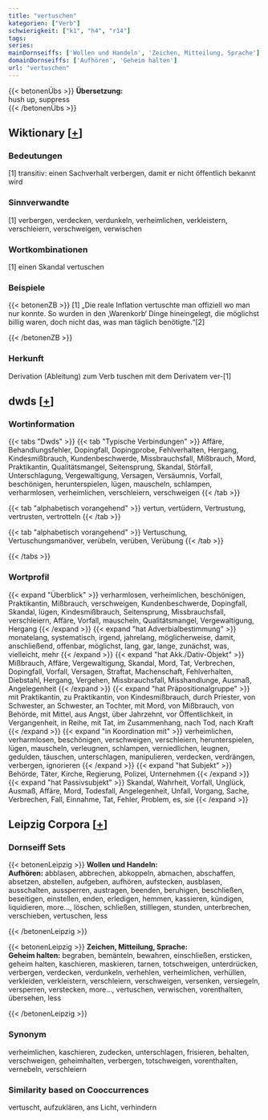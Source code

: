 ```yaml
---
title: "vertuschen"
kategorien: ["Verb"]
schwierigkeit: ["k1", "h4", "r14"]
tags:
series:
mainDornseiffs: ['Wollen und Handeln', 'Zeichen, Mitteilung, Sprache']
domainDornseiffs: ['Aufhören', 'Geheim halten']
url: "vertuschen"
---
```


{{< betonenÜbs >}}
**Übersetzung:**  
hush  up, suppress  
{{< /betonenÜbs >}}

## Wiktionary [[+](https://de.wiktionary.org/wiki/vertuschen)]

### Bedeutungen
[1] transitiv: einen Sachverhalt verbergen, damit er nicht öffentlich bekannt wird  

### Sinnverwandte
[1] verbergen, verdecken, verdunkeln, verheimlichen, verkleistern, verschleiern, verschweigen, verwischen  

### Wortkombinationen
[1] einen Skandal vertuschen  

### Beispiele
{{< betonenZB >}}
[1] „Die reale Inflation vertuschte man offiziell wo man nur konnte. So wurden in den ‚Warenkorb‘ Dinge hineingelegt, die möglichst billig waren, doch nicht das, was man täglich benötigte.“[2]  

{{< /betonenZB >}}
### Herkunft
Derivation (Ableitung) zum Verb tuschen mit dem Derivatem ver-[1]  



## dwds [[+](https://www.dwds.de/wb/vertuschen)]

### Wortinformation
{{< tabs "Dwds" >}}
{{< tab "Typische Verbindungen" >}}
Affäre, Behandlungsfehler, Dopingfall, Dopingprobe, Fehlverhalten, Hergang, Kindesmißbrauch, Kundenbeschwerde, Missbrauchsfall, Mißbrauch, Mord, Praktikantin, Qualitätsmangel, Seitensprung, Skandal, Störfall, Unterschlagung, Vergewaltigung, Versagen, Versäumnis, Vorfall, beschönigen, herunterspielen, lügen, mauscheln, schlampen, verharmlosen, verheimlichen, verschleiern, verschweigen
{{< /tab >}}

{{< tab "alphabetisch vorangehend" >}}
vertun, vertüdern, Vertrustung, vertrusten, vertrotteln
{{< /tab >}}

{{< tab "alphabetisch vorangehend" >}}
Vertuschung, Vertuschungsmanöver, verübeln, verüben, Verübung
{{< /tab >}}

{{< /tabs >}}

### Wortprofil
{{< expand "Überblick" >}} verharmlosen, verheimlichen, beschönigen, Praktikantin, Mißbrauch, verschweigen, Kundenbeschwerde, Dopingfall, Skandal, lügen, Kindesmißbrauch, Seitensprung, Missbrauchsfall, verschleiern, Affäre, Vorfall, mauscheln, Qualitätsmangel, Vergewaltigung, Hergang {{< /expand >}}
{{< expand "hat Adverbialbestimmung" >}} monatelang, systematisch, irgend, jahrelang, möglicherweise, damit, anschließend, offenbar, möglichst, lang, gar, lange, zunächst, was, vielleicht, mehr {{< /expand >}}
{{< expand "hat Akk./Dativ-Objekt" >}} Mißbrauch, Affäre, Vergewaltigung, Skandal, Mord, Tat, Verbrechen, Dopingfall, Vorfall, Versagen, Straftat, Machenschaft, Fehlverhalten, Diebstahl, Hergang, Vergehen, Missbrauchsfall, Misshandlunge, Ausmaß, Angelegenheit {{< /expand >}}
{{< expand "hat Präpositionalgruppe" >}} mit Praktikantin, zu Praktikantin, von Kindesmißbrauch, durch Priester, von Schwester, an Schwester, an Tochter, mit Mord, von Mißbrauch, von Behörde, mit Mittel, aus Angst, über Jahrzehnt, vor Öffentlichkeit, in Vergangenheit, in Reihe, mit Tat, im Zusammenhang, nach Tod, nach Kraft {{< /expand >}}
{{< expand "in Koordination mit" >}} verheimlichen, verharmlosen, beschönigen, verschweigen, verschleiern, herunterspielen, lügen, mauscheln, verleugnen, schlampen, verniedlichen, leugnen, gedulden, täuschen, unterschlagen, manipulieren, verdecken, verdrängen, verbergen, ignorieren {{< /expand >}}
{{< expand "hat Subjekt" >}} Behörde, Täter, Kirche, Regierung, Polizei, Unternehmen {{< /expand >}}
{{< expand "hat Passivsubjekt" >}} Skandal, Wahrheit, Vorfall, Unglück, Ausmaß, Affäre, Mord, Todesfall, Angelegenheit, Unfall, Vorgang, Sache, Verbrechen, Fall, Einnahme, Tat, Fehler, Problem, es, sie {{< /expand >}}

## Leipzig Corpora [[+](https://corpora.uni-leipzig.de/en/res?word=vertuschen&corpusId=deu_newscrawl-public_2018)]

### Dornseiff Sets
{{< betonenLeipzig >}}
**Wollen und Handeln:**  
**Aufhören:** abblasen, abbrechen, abkoppeln, abmachen, abschaffen, absetzen, abstellen, aufgeben, aufhören, aufstecken, ausblasen, ausschalten, aussperren, austragen, beenden, beruhigen, beschließen, beseitigen, einstellen, enden, erledigen, hemmen, kassieren, kündigen, liquidieren, more..., löschen, schließen, stilllegen, stunden, unterbrechen, verschieben, vertuschen, less  

{{< /betonenLeipzig >}}


{{< betonenLeipzig >}}
**Zeichen, Mitteilung, Sprache:**  
**Geheim halten:** begraben, bemänteln, bewahren, einschließen, ersticken, geheim halten, kaschieren, maskieren, tarnen, totschweigen, unterdrücken, verbergen, verdecken, verdunkeln, verhehlen, verheimlichen, verhüllen, verkleiden, verkleistern, verschleiern, verschweigen, versenken, versiegeln, versperren, verstecken, more..., vertuschen, verwischen, vorenthalten, übersehen, less  

{{< /betonenLeipzig >}}

### Synonym
verheimlichen, kaschieren, zudecken, unterschlagen, frisieren, behalten, verschweigen, geheimhalten, verbergen, totschweigen, vorenthalten, vernebeln, verschleiern


### Similarity based on Cooccurrences
vertuscht, aufzuklären, ans Licht, verhindern

